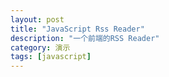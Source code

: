 ```yaml
---
layout: post
title: "JavaScript Rss Reader"
description: "一个前端的RSS Reader"
category: 演示
tags: [javascript]
---
```


<script type="text/javascript" src="/media/js/jquery.zrssfeed.js"></script>
<script type="text/javascript" src="/media/js/jquery.vticker.js"></script>
<script type="text/javascript">
	$(document).ready(function () {
		var rssFees = [
			"http://feed.cnblogs.com/blog/sitehome/rss",
			"http://blog.csdn.net/rss.html?type=Home",
			"http://blog.51cto.com/rss_recommend.php",
			"http://blogs.msdn.com/b/mainfeed.aspx?Type=BlogsOnly",
			"http://feed.cnblogs.com/news/rss",
			"http://www.csdn.net/article/rss_lastnews",
			"http://www.infoq.com/cn/feed?token=7XcC3W3VEePsRMnPrkPQ9q2XNxYfXSuJ",
			"http://www.v2ex.com/index.xml"
		];

		$.each(rssFees,function(i,n){
			$("<div id='ticker" + i + "'></div>").rssfeed(n,{}, function(e) {
				$(e).find('div.rssBody').vTicker();
			}).appendTo("#rssContainer");
		});
	});
</script>
<style type="text/css">
	.rssHeader a{
		color: #FF0000 !important;
		font-size: 24px !important;
		line-height: 30px !important;
		font-weight: bold !important;
	}
</style>

<div id="rssContainer"></div>


